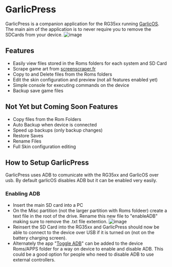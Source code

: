 # GarlicPress

GarlicPress is a companion application for the RG35xx running [GarlicOS](https://www.patreon.com/posts/garlicos-for-76561333). The main aim of the application is to never require you to remove the SDCards from your device.
![image](https://github.com/prosthetichead/GarlicPress/assets/1934681/eb52f28e-7d2f-4121-aa90-6227f9acee29)

## Features
* Easily view files stored in the Roms folders for each system and SD Card
* Scrape game art from [screenscraper.fr](https://screenscraper.fr)
* Copy to and Delete files from the Roms folders
* Edit the skin configuration and preview (not all features enabled yet)
* Simple console for executing commands on the device
* Backup save game files

## Not Yet but Coming Soon Features
* Copy files from the Rom Folders
* Auto Backup when device is connected
* Speed up backups (only backup changes)
* Restore Saves
* Rename Files
* Full Skin configuration editing

## How to Setup GarlicPress 
GarlicPress uses ADB to comunicate with the RG35xx and GarlicOS over usb. By default garlicOS disables ADB but it can be enabled very easily.
### Enabling ADB
* Insert the main SD card into a PC
* On the Misc partition (not the larger partition with Roms foldeer) create a text file in the root of the drive. Rename this new file to "enableADB" making sure to remove the .txt file extention.
![image](https://github.com/prosthetichead/GarlicPress/assets/1934681/1660fb56-bc68-4bbd-85cf-1bd56529c855)
* Reinsert the SD Card into the RG35xx and GarlicPress should now be able to connect to the device over USB if it is turned on (not on the battery charging screen).
* Alternately the app "[Toggle ADB](https://www.rg35xx.com/en/apps/mods-for-garlicos/)" can be added to the device Roms/APPS folder for a way on device to enable and disable ADB. This could be a good option for people who need to disable ADB to use external controllers.   
  
